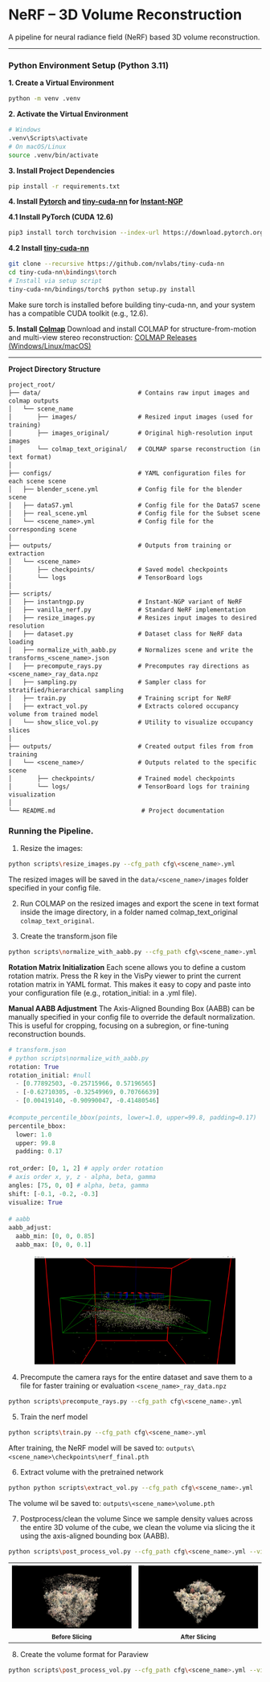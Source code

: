 # NeRF – 3D Volume Reconstruction

A pipeline for neural radiance field (NeRF) based 3D volume reconstruction.

---
### Python Environment Setup (Python 3.11)

**1. Create a Virtual Environment**
```bash
python -m venv .venv
```
**2. Activate the Virtual Environment**
```bash 
# Windows
.venv\Scripts\activate
# On macOS/Linux
source .venv/bin/activate
```

**3.  Install Project Dependencies**
```bash
pip install -r requirements.txt
```
**4. Install [Pytorch](https://pytorch.org/get-started/locally/) and [tiny-cuda-nn](https://github.com/NVlabs/tiny-cuda-nn) for [Instant-NGP](https://github.com/NVlabs/instant-ngp)**

**4.1  Install PyTorch (CUDA 12.6)**
```bash
pip3 install torch torchvision --index-url https://download.pytorch.org/whl/cu126
```
**4.2 Install [tiny-cuda-nn](https://github.com/NVlabs/tiny-cuda-nn)**
```bash
git clone --recursive https://github.com/nvlabs/tiny-cuda-nn
cd tiny-cuda-nn\bindings\torch
# Install via setup script
tiny-cuda-nn/bindings/torch$ python setup.py install
```
 Make sure torch is installed before building tiny-cuda-nn, and your system has a compatible CUDA toolkit (e.g., 12.6).

**5. Install [Colmap](https://github.com/colmap/colmap)**
Download and install COLMAP for structure-from-motion and multi-view stereo reconstruction: 
[COLMAP Releases (Windows/Linux/macOS)](https://github.com/colmap/colmap/releases)

---

**Project Directory Structure**

```text
project_root/
├── data/                           # Contains raw input images and colmap outputs
│   └── scene_name
│       ├── images/                 # Resized input images (used for training)
│       ├── images_original/        # Original high-resolution input images
│       └── colmap_text_original/   # COLMAP sparse reconstruction (in text format)
│
├── configs/                        # YAML configuration files for each scene scene
│   ├── blender_scene.yml           # Config file for the blender scene  
│   ├── dataS7.yml                  # Config file for the DataS7 scene  
│   ├── real_scene.yml              # Config file for the Subset scene  
│   └── <scene_name>.yml            # Config file for the corresponding scene
│
├── outputs/                        # Outputs from training or extraction
│   └── <scene_name>
│       ├── checkpoints/            # Saved model checkpoints
│       └── logs                    # TensorBoard logs
│
├── scripts/    
│   ├── instantngp.py               # Instant-NGP variant of NeRF
│   ├── vanilla_nerf.py             # Standard NeRF implementation
│   ├── resize_images.py            # Resizes input images to desired resolution
│   ├── dataset.py                  # Dataset class for NeRF data loading
│   ├── normalize_with_aabb.py      # Normalizes scene and write the transforms_<scene_name>.json
│   ├── precompute_rays.py          # Precomputes ray directions as <scene_name>_ray_data.npz
│   ├── sampling.py                 # Sampler class for stratified/hierarchical sampling 
│   ├── train.py                    # Training script for NeRF 
│   ├── extract_vol.py              # Extracts colored occupancy volume from trained model
│   └── show_slice_vol.py           # Utility to visualize occupancy slices
│
├── outputs/                        # Created output files from from training
│   └── <scene_name>/               # Outputs related to the specific scene
│       ├── checkpoints/            # Trained model checkpoints
│       └── logs/                   # TensorBoard logs for training visualization
│
└── README.md                        # Project documentation
```


### Running the Pipeline.

1. Resize the images:
```bash
python scripts\resize_images.py --cfg_path cfg\<scene_name>.yml
```
The resized images will be saved in the ``data/<scene_name>/images`` folder specified in your config file.

2. Run COLMAP on the resized images and export the scene in text format inside the image directory, in a folder named colmap_text_original ```colmap_text_original```.


3. Create the transform.json file
```bash
python scripts\normalize_with_aabb.py --cfg_path cfg\<scene_name>.yml
```
**Rotation Matrix Initialization**
Each scene allows you to define a custom rotation matrix.
Press the R key in the VisPy viewer to print the current rotation matrix in YAML format. This makes it easy to copy and paste into your configuration file (e.g., rotation_initial: in a .yml file).

**Manual AABB Adjustment**
The Axis-Aligned Bounding Box (AABB) can be manually specified in your config file to override the default normalization. This is useful for cropping, focusing on a subregion, or fine-tuning reconstruction bounds.

```python
# transform.json
# python scripts\normalize_with_aabb.py
rotation: True
rotation_initial: #null
  - [0.77892503, -0.25715966, 0.57196565]
  - [-0.62710305, -0.32549969, 0.70766639]
  - [0.00419140, -0.90990047, -0.41480546]

#compute_percentile_bbox(points, lower=1.0, upper=99.8, padding=0.17)
percentile_bbox:
  lower: 1.0
  upper: 99.8
  padding: 0.17

rot_order: [0, 1, 2] # apply order rotation
# axis order x, y, z - alpha, beta, gamma
angles: [75, 0, 0] # alpha, beta, gamma
shift: [-0.1, -0.2, -0.3]
visualize: True

# aabb
aabb_adjust:
  aabb_min: [0, 0, 0.85]
  aabb_max: [0, 0, 0.1]

```
<p align="center">
  <img src="docs\post_aabb.PNG" alt="Ray 1" width="400px">
</p>


4. Precompute the camera rays for the entire dataset and save them to a file for faster training or evaluation ```<scene_name>_ray_data.npz ```
```bash
python scripts\precompute_rays.py --cfg_path cfg\<scene_name>.yml
```

5. Train the nerf model
```bash
python scripts\train.py --cfg_path cfg\<scene_name>.yml  
```
After training, the NeRF model will be saved to:
```outputs\<scene_name>\checkpoints\nerf_final.pth```

6. Extract volume with the pretrained network
```bash
python python scripts\extract_vol.py --cfg_path cfg\<scene_name>.yml
```
The volume wil be saved to: ```outputs\<scene_name>\volume.pth```

7. Postprocess/clean the volume
Since we sample density values across the entire 3D volume of the cube, we clean the volume via slicing the it using the axis-aligned bounding box (AABB).
```bash
python scripts\post_process_vol.py --cfg_path cfg\<scene_name>.yml --visualize sliced
```

<p align="center">
  <table>
    <tr>
      <td align="center">
        <img src="docs/pre_forest.PNG" alt="Pre Forest" width="400px"><br>
        <sub><b>Before Slicing</b></sub>
      </td>
      <td align="center">
        <img src="docs/post_forest.png" alt="Post Forest" width="400px"><br>
        <sub><b>After Slicing</b></sub>
      </td>
    </tr>
  </table>
</p>

8. Create the volume format for Paraview

```bash
python scripts\post_process_vol.py --cfg_path cfg\<scene_name>.yml --visualize sliced
```